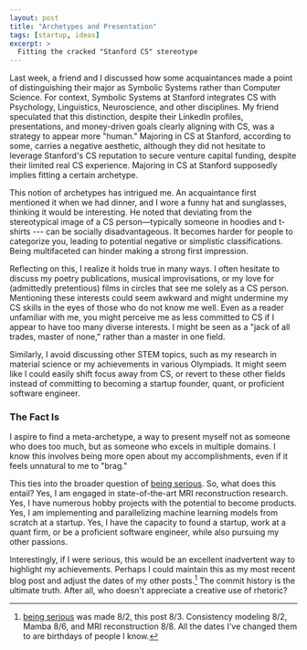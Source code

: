 ```yaml
---
layout: post
title: "Archetypes and Presentation"
tags: [startup, ideas]
excerpt: >
  Fitting the cracked "Stanford CS" stereotype
---
```


Last week, a friend and I discussed how some acquaintances made a point of distinguishing their major as Symbolic Systems rather than Computer Science. For context, Symbolic Systems at Stanford integrates CS with Psychology, Linguistics, Neuroscience, and other disciplines. My friend speculated that this distinction, despite their LinkedIn profiles, presentations, and money-driven goals clearly aligning with CS, was a strategy to appear more "human." Majoring in CS at Stanford, according to some, carries a negative aesthetic, although they did not hesitate to leverage Stanford's CS reputation to secure venture capital funding, despite their limited real CS experience. Majoring in CS at Stanford supposedly implies fitting a certain archetype.

This notion of archetypes has intrigued me. An acquaintance first mentioned it when we had dinner, and I wore a funny hat and sunglasses, thinking it would be interesting. He noted that deviating from the stereotypical image of a CS person—typically someone in hoodies and t-shirts --- can be socially disadvantageous. It becomes harder for people to categorize you, leading to potential negative or simplistic classifications. Being multifaceted can hinder making a strong first impression.

Reflecting on this, I realize it holds true in many ways. I often hesitate to discuss my poetry publications, musical improvisations, or my love for (admittedly pretentious) films in circles that see me solely as a CS person. Mentioning these interests could seem awkward and might undermine my CS skills in the eyes of those who do not know me well. Even as a reader unfamiliar with me, you might perceive me as less committed to CS if I appear to have too many diverse interests. I might be seen as a "jack of all trades, master of none," rather than a master in one field.

Similarly, I avoid discussing other STEM topics, such as my research in material science or my achievements in various Olympiads. It might seem like I could easily shift focus away from CS, or revert to these other fields instead of committing to becoming a startup founder, quant, or proficient software engineer.

### The Fact Is

I aspire to find a meta-archetype, a way to present myself not as someone who does too much, but as someone who excels in multiple domains. I know this involves being more open about my accomplishments, even if it feels unnatural to me to "brag."

This ties into the broader question of [being serious](/being-serious). So, what does this entail? Yes, I am engaged in state-of-the-art MRI reconstruction research. Yes, I have numerous hobby projects with the potential to become products. Yes, I am implementing and parallelizing machine learning models from scratch at a startup. Yes, I have the capacity to found a startup, work at a quant firm, or be a proficient software engineer, while also pursuing my other passions.

Interestingly, if I were serious, this would be an excellent inadvertent way to highlight my achievements. Perhaps I could maintain this as my most recent blog post and adjust the dates of my other posts.[^1] The commit history is the ultimate truth. After all, who doesn't appreciate a creative use of rhetoric?

[^1]: [being serious](/being-serious) was made 8/2, this post 8/3. Consistency modeling 8/2, Mamba 8/6, and MRI reconstruction 8/8. All the dates I've changed them to are birthdays of people I know.